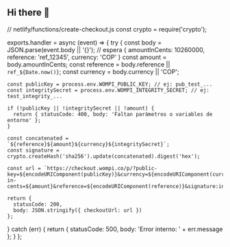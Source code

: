 ## Hi there 👋

<!--
**SilourBeauty/SilourBeauty** is a ✨ _special_ ✨ repository because its `README.md` (this file) appears on your GitHub profile.

Here are some ideas to get you started:

- 🔭 I’m currently working on ...
- 🌱 I’m currently learning ...
- 👯 I’m looking to collaborate on ...
- 🤔 I’m looking for help with ...
- 💬 Ask me about ...
- 📫 How to reach me: ...
- 😄 Pronouns: ...
- ⚡ Fun fact: ...
-->
// netlify/functions/create-checkout.js
const crypto = require('crypto');

exports.handler = async (event) => {
  try {
    const body = JSON.parse(event.body || '{}');
    // espera { amountInCents: 10260000, reference: 'ref_12345', currency: 'COP' }
    const amount = body.amountInCents;
    const reference = body.reference || `ref_${Date.now()}`;
    const currency = body.currency || 'COP';

    const publicKey = process.env.WOMPI_PUBLIC_KEY; // ej: pub_test_...
    const integritySecret = process.env.WOMPI_INTEGRITY_SECRET; // ej: test_integrity_...

    if (!publicKey || !integritySecret || !amount) {
      return { statusCode: 400, body: 'Faltan parámetros o variables de entorno' };
    }

    const concatenated = `${reference}${amount}${currency}${integritySecret}`;
    const signature = crypto.createHash('sha256').update(concatenated).digest('hex');

    const url = `https://checkout.wompi.co/p/?public-key=${encodeURIComponent(publicKey)}&currency=${encodeURIComponent(currency)}&amount-in-cents=${amount}&reference=${encodeURIComponent(reference)}&signature:integrity=${signature}`;

    return {
      statusCode: 200,
      body: JSON.stringify({ checkoutUrl: url })
    };
  } catch (err) {
    return { statusCode: 500, body: 'Error interno: ' + err.message };
  }
};
